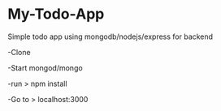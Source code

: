 # My-Todo-App
Simple todo app using mongodb/nodejs/express for backend

-Clone

-Start mongod/mongo

-run > npm install 

-Go to > localhost:3000
